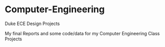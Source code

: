# Computer-Engineering
Duke ECE Design Projects

My final Reports and some code/data for my Computer Engineering Class Projects
